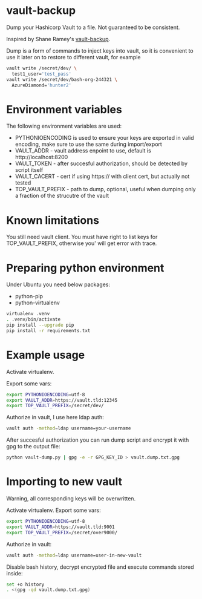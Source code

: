 # vault-backup

Dump your Hashicorp Vault to a file. Not guaranteed to be consistent.

Inspired by Shane Ramey's [vault-backup](https://github.com/shaneramey/vault-backup).

Dump is a form of commands to inject keys into vault, so it is convenient to
use it later on to restore to different vault, for example

```bash
vault write /secret/dev/ \
  test1_user='test_pass'
vault write /secret/dev/bash-org-244321 \
  AzureDiamond='hunter2'
```

# Environment variables

The following environment variables are used:
 - PYTHONIOENCODING is used to ensure your keys are exported in valid encoding, make sure to use the same during import/export
 - VAULT_ADDR - vault address enpoint to use, default is http://localhost:8200
 - VAULT_TOKEN - after succesful authorization, should be detected by script itself
 - VAULT_CACERT - cert if using https:// with client cert, but actually not tested
 - TOP_VAULT_PREFIX - path to dump, optional, useful when dumping only a fraction of the strucutre of the vault

# Known limitations

You still need vault client.
You must have right to list keys for TOP_VAULT_PREFIX, otherwise you' will get error with trace.

# Preparing python environment

Under Ubuntu you need below packages:

* python-pip
* python-virtualenv

```bash
virtualenv .venv
. .venv/bin/activate
pip install --upgrade pip
pip install -r requirements.txt
```

# Example usage
Activate virtualenv.

Export some vars:

```bash
export PYTHONIOENCODING=utf-8
export VAULT_ADDR=https://vault.tld:12345
export TOP_VAULT_PREFIX=/secret/dev/
```

Authorize in vault, I use here ldap auth:

```bash
vault auth -method=ldap username=your-username
```

After succesful authorization you can run dump script and encrypt it with gpg to the output file:

```bash
python vault-dump.py | gpg -e -r GPG_KEY_ID > vault.dump.txt.gpg

```

# Importing to new vault

Warning, all corresponding keys will be overwritten.

Activate virtualenv.
Export some vars:

```bash
export PYTHONIOENCODING=utf-8
export VAULT_ADDR=https://vault.tld:9001
export TOP_VAULT_PREFIX=/secret/over9000/
```

Authorize in vault:

```bash
vault auth -method=ldap username=user-in-new-vault
```

Disable bash history, decrypt encrypted file and execute commands stored inside:

```bash
set +o history
. <(gpg -qd vault.dump.txt.gpg)
```
